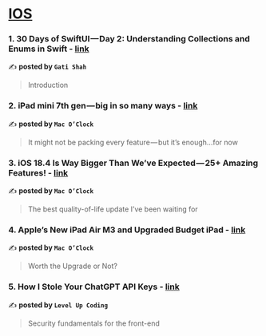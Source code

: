 
<h1><a href=https://medium.com/tag/ios/recommended target="_blank" rel="noopener noreferrer">IOS</a></h1>
<h3>1. 30 Days of SwiftUI — Day 2: Understanding Collections and Enums in Swift - <a href="https://medium.com/@igatitech/30-days-of-swiftui-day-2-understanding-collections-and-enums-in-swift-fd9bb404d4a0" target="_blank" rel="noopener noreferrer">link</a></h3>

✍️ **posted by `Gati Shah`**

<blockquote>Introduction</blockquote>

<h3>2. iPad mini 7th gen — big in so many ways - <a href="https://medium.com/macoclock/ipad-mini-7th-gen-big-in-so-many-ways-15013d5c7de7" target="_blank" rel="noopener noreferrer">link</a></h3>

✍️ **posted by `Mac O’Clock`**

<blockquote>It might not be packing every feature — but it’s enough…for now</blockquote>

<h3>3. iOS 18.4 Is Way Bigger Than We’ve Expected — 25+ Amazing Features! - <a href="https://medium.com/macoclock/ios-18-4-is-way-bigger-than-weve-expected-25-amazing-features-f19cd6f02ae4" target="_blank" rel="noopener noreferrer">link</a></h3>

✍️ **posted by `Mac O’Clock`**

<blockquote>The best quality-of-life update I’ve been waiting for</blockquote>

<h3>4. Apple’s New iPad Air M3 and Upgraded Budget iPad - <a href="https://medium.com/macoclock/apples-new-ipad-air-m3-and-upgraded-budget-ipad-c4f9277d2824" target="_blank" rel="noopener noreferrer">link</a></h3>

✍️ **posted by `Mac O’Clock`**

<blockquote>Worth the Upgrade or Not?</blockquote>

<h3>5. How I Stole Your ChatGPT API Keys - <a href="https://medium.com/gitconnected/how-i-stole-your-chatgpt-api-keys-9acde6b68fdf" target="_blank" rel="noopener noreferrer">link</a></h3>

✍️ **posted by `Level Up Coding`**

<blockquote>Security fundamentals for the front-end</blockquote>

